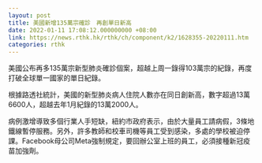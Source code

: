 ```yaml
---
layout: post
title: 美國新增135萬宗確診　再創單日新高
date: 2022-01-11 17:08:12.000000000 +08:00
link: https://news.rthk.hk/rthk/ch/component/k2/1628355-20220111.htm
categories: rthk
---
```


美國公布再多135萬宗新型肺炎確診個案，超越上周一錄得103萬宗的紀錄，再度打破全球單一國家的單日紀錄。

根據路透社統計，美國的新型肺炎病人住院人數亦在同日創新高，數字超過13萬6600人，超越去年1月紀錄的13萬2000人。

病例激增導致多個行業人手短缺，紐約市政府表示，由於大量員工請病假，3條地鐵線暫停服務。另外，許多教師和校車司機等員工受到感染，多處的學校被迫停課。Facebook母公司Meta強制規定，要回辦公室上班的員工，必須接種新冠疫苗加強劑。
